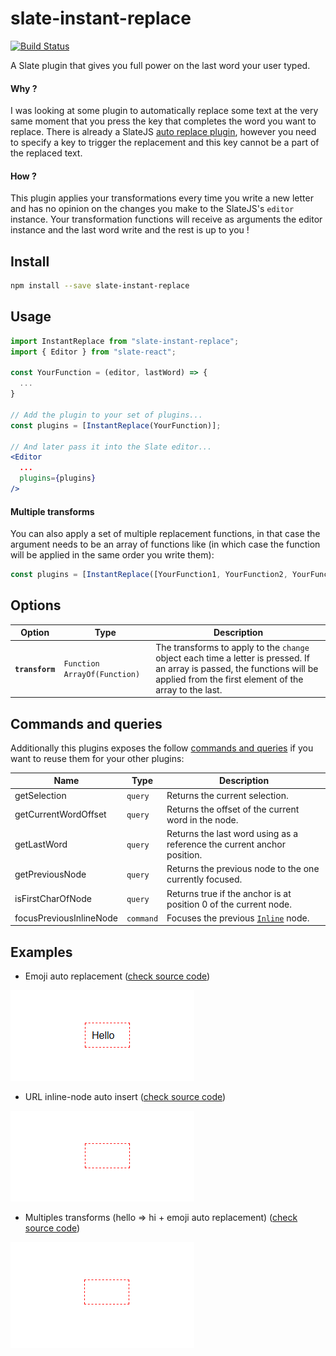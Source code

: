 # slate-instant-replace

[![Build Status](https://travis-ci.org/enzoferey/slate-instant-replace.svg?branch=master)](https://travis-ci.org/enzoferey/slate-instant-replace)

A Slate plugin that gives you full power on the last word your user typed.

#### Why ?

I was looking at some plugin to automatically replace some text at the very same moment that you press the key that completes the word you want to replace. There is already a SlateJS [auto replace plugin](https://github.com/ianstormtaylor/slate-plugins/tree/master/packages/slate-auto-replace), however you need to specify a key to trigger the replacement and this key cannot be a part of the replaced text.

#### How ?

This plugin applies your transformations every time you write a new letter and has no opinion on the changes you make to the SlateJS's `editor` instance. Your transformation functions will receive as arguments the editor instance and the last word write and the rest is up to you !

## Install

```sh
npm install --save slate-instant-replace
```

## Usage

```jsx
import InstantReplace from "slate-instant-replace";
import { Editor } from "slate-react";

const YourFunction = (editor, lastWord) => {
  ...
}

// Add the plugin to your set of plugins...
const plugins = [InstantReplace(YourFunction)];

// And later pass it into the Slate editor...
<Editor
  ...
  plugins={plugins}
/>
```

#### Multiple transforms

You can also apply a set of multiple replacement functions, in that case the argument needs to be an array of functions like (in which case the function will be applied in the same order you write them):

```jsx
const plugins = [InstantReplace([YourFunction1, YourFunction2, YourFunction3])];
```

## Options

| Option          | Type                           | Description                                                                                                                                                                         |
| --------------- | ------------------------------ | ----------------------------------------------------------------------------------------------------------------------------------------------------------------------------------- |
| **`transform`** | `Function` `ArrayOf(Function)` | The transforms to apply to the `change` object each time a letter is pressed. If an array is passed, the functions will be applied from the first element of the array to the last. |

## Commands and queries

Additionally this plugins exposes the follow [commands and queries](https://docs.slatejs.org/guides/commands-and-queries) if you want to reuse them for your other plugins:

| Name                    | Type      | Description                                                                       |
| ----------------------- | --------- | --------------------------------------------------------------------------------- |
| getSelection            | `query`   | Returns the current selection.                                                    |
| getCurrentWordOffset    | `query`   | Returns the offset of the current word in the node.                               |
| getLastWord             | `query`   | Returns the last word using as a reference the current anchor position.           |
| getPreviousNode         | `query`   | Returns the previous node to the one currently focused.                           |
| isFirstCharOfNode       | `query`   | Returns true if the anchor is at position 0 of the current node.                  |
| focusPreviousInlineNode | `command` | Focuses the previous [`Inline`](https://docs.slatejs.org/slate-core/inline) node. |

## Examples

- Emoji auto replacement ([check source code](https://github.com/enzoferey/slate-instant-replace/blob/master/examples/emojis-example/src/Slate.js))

![Gif Emoji demo](./examples/emojis-example/demo.gif "Gif Emoji demo")

- URL inline-node auto insert ([check source code](https://github.com/enzoferey/slate-instant-replace/blob/master/examples/urls-example/src/Slate.js))

![Gif URL demo](./examples/urls-example/demo.gif "Gif URL demo")

- Multiples transforms (hello => hi + emoji auto replacement) ([check source code](https://github.com/enzoferey/slate-instant-replace/blob/master/examples/multiple-transforms-example/src/Slate.js))

![Gif multiple transforms demo](./examples/multiple-transforms-example/demo.gif "Gif multiple transforms demo")
